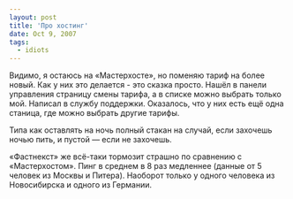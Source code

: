 ```yaml
---
layout: post
title: 'Про хостинг'
date: Oct 9, 2007
tags:
  - idiots
---
```


Видимо, я остаюсь на «Мастерхосте», но поменяю тариф на более новый. Как у них это делается - это сказка просто. Нашёл в панели управления страницу смены тарифа, а в списке можно выбрать только мой. Написал в службу поддержки. Оказалось, что у них есть ещё одна станица, где можно выбрать другие тарифы.

Типа как оставлять на ночь полный стакан на случай, если захочешь ночью пить, и пустой — если не захочешь.

«Фастнекст» же всё-таки тормозит страшно по сравнению с «Мастерхостом». Пинг в среднем в 8 раз медленнее (данные от 5 человек из Москвы и Питера). Наоборот только у одного человека из Новосибирска и одного из Германии.
